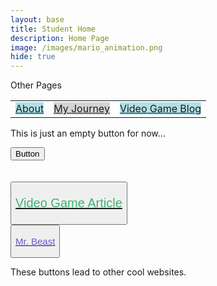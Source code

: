 ```yaml
---
layout: base
title: Student Home 
description: Home Page
image: /images/mario_animation.png
hide: true
---
```



<html lang="en">
    <p>Other Pages</p>
    <table>
        <tr>
            <td><a href="http://127.0.0.1:4100/Arnav_2025/about/" style="background-color:powderblue;">About</a></td>
            <td><a href="http://127.0.0.1:4100/Arnav_2025/journey/" style="background-color:lightgray;">My Journey</a></td>
            <td><a href="http://127.0.0.1:4100/Arnav_2025/videogameblog/" style="background-color:powderblue;">Video Game Blog</a></td>
        </tr>
    </table>
    <div>
    <p>This is just an empty button for now...</p>
    <button>Button</button>
    </div>
    <br>
    <br>
    <div>
    <button><a href="https://en.wikipedia.org/wiki/Video_game"><p style="color:MediumSeaGreen; font-size:20px;">Video Game Article</p></a></button>
    <br>
    <button><a href="https://www.youtube.com/channel/UCX6OQ3DkcsbYNE6H8uQQuVA"><p style="color:SlateBlue; font-size:15px">Mr. Beast</p></a></button>
    <p>These buttons lead to other cool websites.</p>
    </div>
</html>
